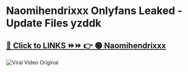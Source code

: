 
 # Naomihendrixxx Onlyfans Leaked - Update Files yzddk

## <h2><a href="https://clipsfans.com/Naomihendrixxx&ref=git">🔗 Click to LINKS ⏩⏩ 👉 🟢 Naomihendrixxx </a></h2>

<a href="https://clipsfans.com/Naomihendrixxx&ref=git" rel="nofollow" data-target="animated-image.originalLink"><img src="https://i.ibb.co.com/xMMVF88/686577567.gif" alt="Viral Video Original" style="max-width: 100%; display: inline-block;" data-target="animated-image.originalImage"></a>

